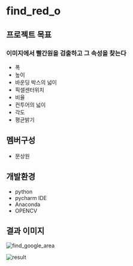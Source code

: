 # find_red_o

## 프로젝트 목표
### 이미지에서 빨간원을 검출하고 그 속성을 찾는다
- 폭
- 높이
- 바운딩 박스의 넓이
- 픽셀센터위치
- 비율
- 컨투어의 넓이
- 각도
- 평균밝기


## 멤버구성
- 문상원



## 개발환경
- python
- pycharm IDE
- Anaconda
- OPENCV


## 결과 이미지


![find_google_area](https://github.com/desafin/find_red_o/assets/131871057/8fbc3ea5-4caa-4d87-9387-303f1218bb47)

![result](https://github.com/desafin/find_red_o/assets/131871057/011bbc34-7c4b-497b-bade-60d0bd30218c)
